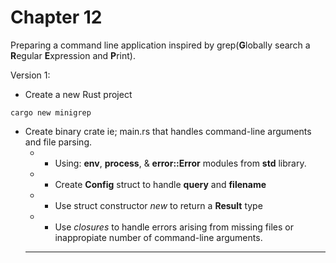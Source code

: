 # Chapter 12
 Preparing a command line application inspired by grep(**G**lobally search a **R**egular **E**xpression and **P**rint).

 Version 1:  
* Create a new Rust project
```console 
cargo new minigrep
```
* Create binary crate ie; main.rs that handles command-line arguments and file parsing.
  *  *  Using: **env**, **process**, & **error::Error** modules from **std** library.
  *  * Create **Config** struct to handle **query** and **filename**
  *  * Use struct constructor *new* to return a **Result** type 
  *  * Use *closures* to handle errors arising from missing files or inappropiate number of command-line arguments. 
  *  *  *  